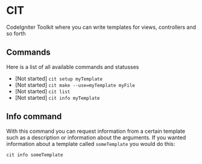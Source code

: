 # CIT
CodeIgniter Toolkit where you can write templates for views, controllers and so forth

## Commands
Here is a list of all available commands and statusses
 - [Not started] `cit setup myTemplate`
 - [Not started] `cit make --use=myTemplate myFile`
 - [Not started] `cit list`
 - [Not started] `cit info myTemplate`

## Info command
With this command you can request information from a certain template such as a description or information about the arguments.
If you wanted information about a template called `someTemplate` you would do this:
```shell
cit info someTemplate
```
